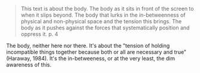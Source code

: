 >This text is about the body. The body as it sits in front of the screen to when it slips beyond. The body that lurks in the in-betweenness of physical and non-physical space and the tension this brings. The body as it pushes against the forces that systematically position and oppress it.
p. 4

The body, neither here nor there. It's about the "tension of holding incompatible things together because both or all are necessary and true" (Haraway, 1984). It's the in-betweeness, or at the very least, the dim awareness of this.
